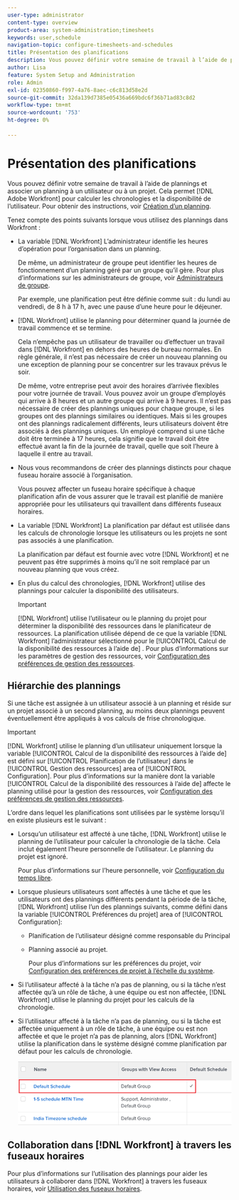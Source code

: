 ```yaml
---
user-type: administrator
content-type: overview
product-area: system-administration;timesheets
keywords: user,schedule
navigation-topic: configure-timesheets-and-schedules
title: Présentation des planifications
description: Vous pouvez définir votre semaine de travail à l’aide de plannings. Vous pouvez associer un planning à un utilisateur ou à un projet. Cela permet [!DNL Adobe Workfront] pour calculer les chronologies et la disponibilité de l’utilisateur. Pour plus d’informations, voir Création d’un planning.
author: Lisa
feature: System Setup and Administration
role: Admin
exl-id: 02350860-f997-4a76-8aec-c6c813d58e2d
source-git-commit: 32da139d7385e05436a669bdc6f36b71ad83c8d2
workflow-type: tm+mt
source-wordcount: '753'
ht-degree: 0%

---
```


# Présentation des planifications

<!-- Audited: 1/2024 -->

Vous pouvez définir votre semaine de travail à l’aide de plannings et associer un planning à un utilisateur ou à un projet. Cela permet [!DNL Adobe Workfront] pour calculer les chronologies et la disponibilité de l’utilisateur. Pour obtenir des instructions, voir [Création d’un planning](../../../administration-and-setup/set-up-workfront/configure-timesheets-schedules/create-schedules.md).

Tenez compte des points suivants lorsque vous utilisez des plannings dans Workfront :

* La variable [!DNL Workfront] L’administrateur identifie les heures d’opération pour l’organisation dans un planning.

  De même, un administrateur de groupe peut identifier les heures de fonctionnement d’un planning géré par un groupe qu’il gère. Pour plus d’informations sur les administrateurs de groupe, voir [Administrateurs de groupe](../../../administration-and-setup/manage-groups/group-roles/group-administrators.md).

  Par exemple, une planification peut être définie comme suit : du lundi au vendredi, de 8 h à 17 h, avec une pause d’une heure pour le déjeuner.

* [!DNL Workfront] utilise le planning pour déterminer quand la journée de travail commence et se termine.

  Cela n’empêche pas un utilisateur de travailler ou d’effectuer un travail dans [!DNL Workfront] en dehors des heures de bureau normales. En règle générale, il n’est pas nécessaire de créer un nouveau planning ou une exception de planning pour se concentrer sur les travaux prévus le soir.

  De même, votre entreprise peut avoir des horaires d’arrivée flexibles pour votre journée de travail. Vous pouvez avoir un groupe d’employés qui arrive à 8 heures et un autre groupe qui arrive à 9 heures. Il n’est pas nécessaire de créer des plannings uniques pour chaque groupe, si les groupes ont des plannings similaires ou identiques. Mais si les groupes ont des plannings radicalement différents, leurs utilisateurs doivent être associés à des plannings uniques. Un employé comprend si une tâche doit être terminée à 17 heures, cela signifie que le travail doit être effectué avant la fin de la journée de travail, quelle que soit l’heure à laquelle il entre au travail.

* Nous vous recommandons de créer des plannings distincts pour chaque fuseau horaire associé à l’organisation.

  Vous pouvez affecter un fuseau horaire spécifique à chaque planification afin de vous assurer que le travail est planifié de manière appropriée pour les utilisateurs qui travaillent dans différents fuseaux horaires.

* La variable [!DNL Workfront] La planification par défaut est utilisée dans les calculs de chronologie lorsque les utilisateurs ou les projets ne sont pas associés à une planification.

  La planification par défaut est fournie avec votre [!DNL Workfront] et ne peuvent pas être supprimés à moins qu’il ne soit remplacé par un nouveau planning que vous créez.

* En plus du calcul des chronologies, [!DNL Workfront] utilise des plannings pour calculer la disponibilité des utilisateurs.

  >[!IMPORTANT]
  >
  >[!DNL Workfront] utilise l’utilisateur ou le planning du projet pour déterminer la disponibilité des ressources dans le planificateur de ressources. La planification utilisée dépend de ce que la variable [!DNL Workfront] l’administrateur sélectionné pour le [!UICONTROL Calcul de la disponibilité des ressources à l’aide de] . Pour plus d’informations sur les paramètres de gestion des ressources, voir [Configuration des préférences de gestion des ressources](../../../administration-and-setup/set-up-workfront/configure-system-defaults/configure-resource-mgmt-preferences.md).

## Hiérarchie des plannings

Si une tâche est assignée à un utilisateur associé à un planning et réside sur un projet associé à un second planning, au moins deux plannings peuvent éventuellement être appliqués à vos calculs de frise chronologique.

>[!IMPORTANT]
>
>[!DNL Workfront] utilise le planning d’un utilisateur uniquement lorsque la variable [!UICONTROL Calcul de la disponibilité des ressources à l’aide de] est défini sur [!UICONTROL Planification de l’utilisateur] dans le [!UICONTROL Gestion des ressources] area of [!UICONTROL Configuration]. Pour plus d’informations sur la manière dont la variable [!UICONTROL Calcul de la disponibilité des ressources à l’aide de] affecte le planning utilisé pour la gestion des ressources, voir [Configuration des préférences de gestion des ressources](../../../administration-and-setup/set-up-workfront/configure-system-defaults/configure-resource-mgmt-preferences.md).

L’ordre dans lequel les planifications sont utilisées par le système lorsqu’il en existe plusieurs est le suivant :

* Lorsqu’un utilisateur est affecté à une tâche, [!DNL Workfront] utilise le planning de l’utilisateur pour calculer la chronologie de la tâche. Cela inclut également l’heure personnelle de l’utilisateur. Le planning du projet est ignoré.

  Pour plus d’informations sur l’heure personnelle, voir [Configuration du temps libre](../../../workfront-basics/manage-your-account-and-profile/configuring-your-user-profile/personal-time-overview.md).

* Lorsque plusieurs utilisateurs sont affectés à une tâche et que les utilisateurs ont des plannings différents pendant la période de la tâche, [!DNL Workfront] utilise l’un des plannings suivants, comme défini dans la variable [!UICONTROL Préférences du projet] area of [!UICONTROL Configuration]:

   * Planification de l’utilisateur désigné comme responsable du Principal
   * Planning associé au projet.

     Pour plus d’informations sur les préférences du projet, voir [Configuration des préférences de projet à l’échelle du système](../../../administration-and-setup/set-up-workfront/configure-system-defaults/set-project-preferences.md).

* Si l’utilisateur affecté à la tâche n’a pas de planning, ou si la tâche n’est affectée qu’à un rôle de tâche, à une équipe ou est non affectée, [!DNL Workfront] utilise le planning du projet pour les calculs de la chronologie.
* Si l’utilisateur affecté à la tâche n’a pas de planning, ou si la tâche est affectée uniquement à un rôle de tâche, à une équipe ou est non affectée et que le projet n’a pas de planning, alors [!DNL Workfront] utilise la planification dans le système désigné comme planification par défaut pour les calculs de chronologie.

  ![](assets/default-schedule.png)

## Collaboration dans [!DNL Workfront] à travers les fuseaux horaires

Pour plus d’informations sur l’utilisation des plannings pour aider les utilisateurs à collaborer dans [!DNL Workfront] à travers les fuseaux horaires, voir [Utilisation des fuseaux horaires](../../../workfront-basics/tips-tricks-and-troubleshooting/working-across-timezones.md).
